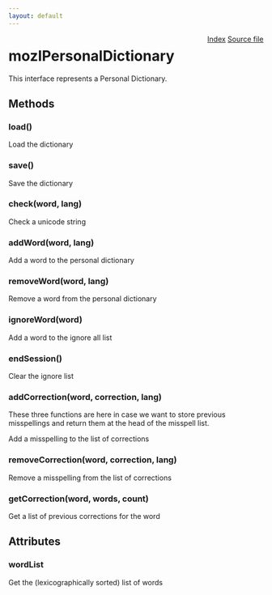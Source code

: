 ```yaml
---
layout: default
---
```

<div class='links' style='float:right'><a href="../index.html">Index</a>
<a href="http://dxr.mozilla.org/mozilla-central/source/extensions/spellcheck/idl/mozIPersonalDictionary.idl">Source file</a>
</div>

# mozIPersonalDictionary #
  
This interface represents a Personal Dictionary.  
  

## Methods ##

### load() ###
  
Load the dictionary  
  

### save() ###
  
Save the dictionary  
  

### check(word, lang) ###
  
Check a unicode string  
  

### addWord(word, lang) ###
  
Add a word to the personal dictionary  
  

### removeWord(word, lang) ###
  
Remove a word from the personal dictionary  
  

### ignoreWord(word) ###
  
Add a word to the ignore all list  
  

### endSession() ###
  
Clear the ignore list  
  

### addCorrection(word, correction, lang) ###
   
These three functions are here in case we want to store previous   
misspellings and return them at the head of the misspell list.  
  
  
Add a misspelling to the list of corrections  
  

### removeCorrection(word, correction, lang) ###
  
Remove a misspelling from the list of corrections  
  

### getCorrection(word, words, count) ###
  
Get a list of previous corrections for the word  
  

## Attributes ##

### wordList ###
  
Get the (lexicographically sorted) list of words  
  
